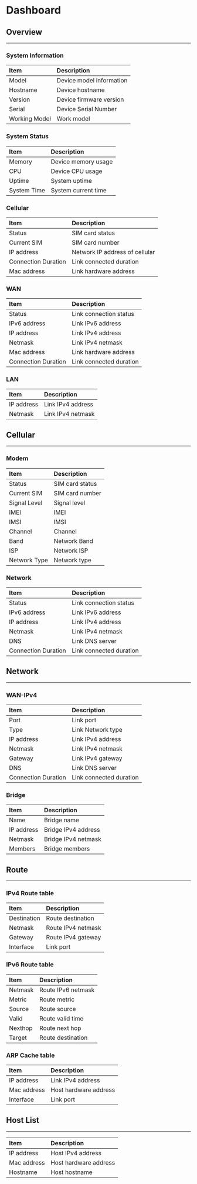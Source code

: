 # Dashboard

## Overview
------

### System Information

| Item          | Description              |
|:--------------|:-------------------------|
| Model         | Device model information |
| Hostname      | Device hostname          |
| Version       | Device firmware version  |
| Serial        | Device Serial Number     |
| Working Model | Work model               |

### System Status

| Item        | Description         |
|:------------|:--------------------|
| Memory      | Device memory usage |
| CPU         | Device CPU usage    |
| Uptime      | System uptime       |
| System Time | System current time |

### Cellular

| Item                | Description                    |
|:--------------------|:-------------------------------|
| Status              | SIM card status                |
| Current SIM         | SIM card number                |
| IP address          | Network IP address of cellular |
| Connection Duration | Link connected duration        |
| Mac address         | Link hardware address          |

### WAN

| Item                | Description             |
|:--------------------|:------------------------|
| Status              | Link connection status  |
| IPv6 address        | Link IPv6 address       |
| IP address          | Link IPv4 address       |
| Netmask             | Link IPv4 netmask       |
| Mac address         | Link hardware address   |
| Connection Duration | Link connected duration |

### LAN

| Item                | Description             |
|:--------------------|:------------------------|
| IP address          | Link IPv4 address       |
| Netmask             | Link IPv4 netmask       |

## Cellular
------

### Modem

| Item         | Description     |
|:-------------|:----------------|
| Status       | SIM card status |
| Current SIM  | SIM card number |
| Signal Level | Signal level    |
| IMEI         | IMEI            |
| IMSI         | IMSI            |
| Channel      | Channel         |
| Band         | Network Band   |
| ISP          | Network ISP     |
| Network Type | Network type    |

### Network

| Item                | Description             |
|:--------------------|:------------------------|
| Status              | Link connection status  |
| IPv6 address        | Link IPv6 address       |
| IP address          | Link IPv4 address       |
| Netmask             | Link IPv4 netmask       |
| DNS                 | Link DNS server         |
| Connection Duration | Link connected duration |

## Network
------

### WAN-IPv4

| Item                | Description             |
|:--------------------|:------------------------|
| Port                | Link port               |
| Type                | Link Network type       |
| IP address          | Link IPv4 address       |
| Netmask             | Link IPv4 netmask       |
| Gateway             | Link IPv4 gateway       |
| DNS                 | Link DNS server         |
| Connection Duration | Link connected duration |

### Bridge

| Item       | Description         |
|:-----------|:--------------------|
| Name       | Bridge name         |
| IP address | Bridge IPv4 address |
| Netmask    | Bridge IPv4 netmask |
| Members    | Bridge members      |

## Route
------

### IPv4 Route table

| Item        | Description        |
|:------------|:-------------------|
| Destination | Route destination  |
| Netmask     | Route IPv4 netmask |
| Gateway     | Route IPv4 gateway |
| Interface   | Link port          |

### IPv6 Route table

| Item    | Description        |
|:--------|:-------------------|
| Netmask | Route IPv6 netmask |
| Metric  | Route metric       |
| Source  | Route source       |
| Valid   | Route valid time   |
| Nexthop | Route next hop     |
| Target  | Route destination  |

### ARP Cache table

| Item        | Description           |
|:------------|:----------------------|
| IP address  | Link IPv4 address     |
| Mac address | Host hardware address |
| Interface   | Link port             |

## Host List
------

| Item        | Description           |
|:------------|:----------------------|
| IP address  | Host IPv4 address     |
| Mac address | Host hardware address |
| Hostname    | Host hostname         |
